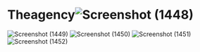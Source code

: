 # Theagency![Screenshot (1448)](https://github.com/shivam6979/Theagency/assets/101978615/248046b0-4663-4bb8-8cda-12d41c4db1d6)
![Screenshot (1449)](https://github.com/shivam6979/Theagency/assets/101978615/84a034bf-c5c0-4916-8af2-566d1576ca1c)
![Screenshot (1450)](https://github.com/shivam6979/Theagency/assets/101978615/5b3d27b5-a454-431e-a2cd-7f82989a40ea)
![Screenshot (1451)](https://github.com/shivam6979/Theagency/assets/101978615/6029df22-9e4e-4260-9fd3-8368b7f1c773)
![Screenshot (1452)](https://github.com/shivam6979/Theagency/assets/101978615/66120a85-b224-4432-a2cf-81b5cbee4ded)
